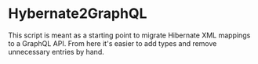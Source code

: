# Hybernate2GraphQL

This script is meant as a starting point to migrate Hibernate XML mappings to a GraphQL API. From here it's easier to add types and remove unnecessary entries by hand. 
